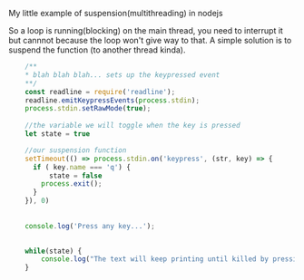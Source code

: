 My little example of suspension(multithreading) in nodejs

So a loop is running(blocking) on the main thread, you need to interrupt it but cannnot because the loop won't give way to that.
A simple solution is to suspend the function (to another thread kinda).


```js
    /**
    * blah blah blah... sets up the keypressed event
    **/
    const readline = require('readline');
    readline.emitKeypressEvents(process.stdin);
    process.stdin.setRawMode(true);
    
    //the variable we will toggle when the key is pressed
    let state = true

    //our suspension function
    setTimeout(() => process.stdin.on('keypress', (str, key) => {
      if ( key.name === 'q') {
          state = false
        process.exit();
      }
    }), 0)
    
    
    console.log('Press any key...');

    
    while(state) {
        console.log("The text will keep printing until killed by pressing 'q' on keyboard")
    }
    
```
